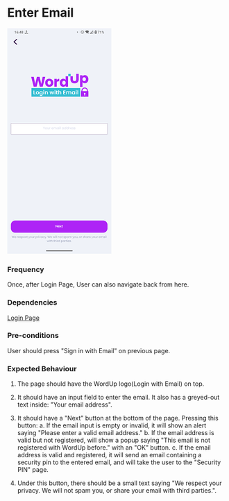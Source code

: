 # Enter Email

![EnterEmail](../_media/Onboarding/EnterEmail.png)

### Frequency

Once, after Login Page, User can also navigate back from here.

### Dependencies

[Login Page](LoginPage.md)

### Pre-conditions

User should press "Sign in with Email" on previous page.

### Expected Behaviour

1. The page should have the WordUp logo(Login with Email) on top.

2. It should have an input field to enter the email. It also has a greyed-out text inside: "Your email address".

3. It should have a "Next" button at the bottom of the page. Pressing this button:
a. If the email input is empty or invalid, it will show an alert saying "Please enter a valid email address."
b. If the email address is valid but not registered, will show a popup saying "This email is not registered with WordUp before." with an "OK" button.
c. If the email address is valid and registered, it will send an email containing a security pin to the entered email, and will take the user to the "Security PIN" page.

4. Under this button, there should be a small text saying "We respect your privacy. We will not spam you, or share your email with third parties.".
